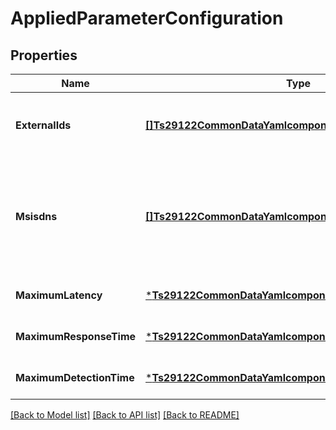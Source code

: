 # AppliedParameterConfiguration

## Properties
Name | Type | Description | Notes
------------ | ------------- | ------------- | -------------
**ExternalIds** | [**[]Ts29122CommonDataYamlcomponentsschemasExternalId**](./TS29122_CommonData.yaml#/components/schemas/ExternalId.md) | Each element uniquely identifies a user. | [optional] [default to null]
**Msisdns** | [**[]Ts29122CommonDataYamlcomponentsschemasMsisdn**](./TS29122_CommonData.yaml#/components/schemas/Msisdn.md) | Each element identifies the MS internal PSTN/ISDN number allocated for a UE. | [optional] [default to null]
**MaximumLatency** | [***Ts29122CommonDataYamlcomponentsschemasDurationSec**](./TS29122_CommonData.yaml#/components/schemas/DurationSec.md) |  | [optional] [default to null]
**MaximumResponseTime** | [***Ts29122CommonDataYamlcomponentsschemasDurationSec**](./TS29122_CommonData.yaml#/components/schemas/DurationSec.md) |  | [optional] [default to null]
**MaximumDetectionTime** | [***Ts29122CommonDataYamlcomponentsschemasDurationSec**](./TS29122_CommonData.yaml#/components/schemas/DurationSec.md) |  | [optional] [default to null]

[[Back to Model list]](../README.md#documentation-for-models) [[Back to API list]](../README.md#documentation-for-api-endpoints) [[Back to README]](../README.md)

